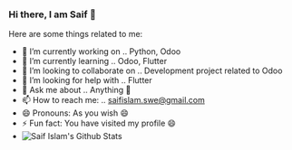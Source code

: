 ### Hi there, I am Saif 👋

Here are some things related to me:

- 🔭 I’m currently working on .. Python, Odoo
- 🌱 I’m currently learning .. Odoo, Flutter
- 👯 I’m looking to collaborate on .. Development project related to Odoo
- 🤔 I’m looking for help with .. Flutter
- 💬 Ask me about .. Anything 🤔
- 📫 How to reach me: .. saifislam.swe@gmail.com
- 😄 Pronouns: As you wish 😄
- ⚡ Fun fact: You have visited my profile 😄
- ![Saif Islam's Github Stats](https://github-readme-stats.vercel.app/api?username=saifDiu&show_icons=true_color=fff&icon_color=79ff97&text_color=9f9f9f&bg_color=151515)
